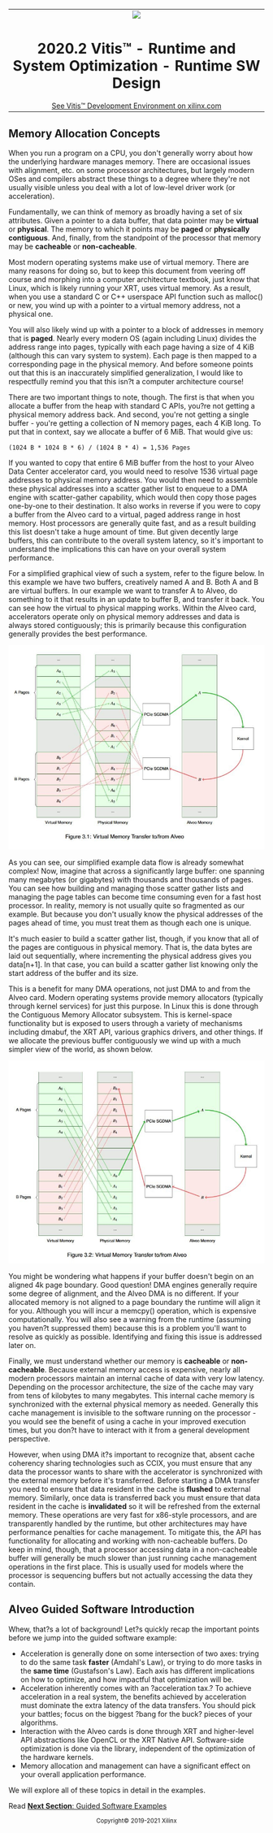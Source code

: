 <table width="100%">
 <tr width="100%">
    <td align="center"><img src="https://www.xilinx.com/content/dam/xilinx/imgs/press/media-kits/corporate/xilinx-logo.png" width="30%"/><h1>2020.2 Vitis™ - Runtime and System Optimization - Runtime SW Design</h1>
    <a href="https://www.xilinx.com/products/design-tools/vitis.html">See Vitis™ Development Environment on xilinx.com</a>
    </td>
 </tr>
</table>

## Memory Allocation Concepts

When you run a program on a CPU, you don't generally worry about how the underlying hardware manages memory.
There are occasional issues with alignment, etc. on some processor architectures, but largely modern OSes and
compilers abstract these things to a degree where they're not usually visible unless you deal with a lot of
low-level driver work (or acceleration).

Fundamentally, we can think of memory as broadly having a set of six attributes. Given a pointer to a data
buffer, that data pointer may be **virtual** or **physical**.  The memory to which it points may be **paged**
or **physically contiguous**.  And, finally, from the standpoint of the processor that memory may be
**cacheable** or **non-cacheable**.

Most modern operating systems make use of virtual memory.  There are many reasons for doing so, but to keep
this document from veering off course and morphing into a computer architecture textbook, just know that
Linux, which is likely running your XRT, uses virtual memory.  As a result, when you use a standard C or C++
userspace API function such as malloc() or new, you wind up with a pointer to a virtual memory address, not a
physical one.

You will also likely wind up with a pointer to a block of addresses in memory that is **paged**.  Nearly every
modern OS (again including Linux) divides the address range into pages, typically with each page having a size
of 4 KiB (although this can vary system to system).  Each page is then mapped to a corresponding page in the
physical memory.  And before someone points out that this is an inaccurately simplified generalization, I
would like to respectfully remind you that this isn?t a computer architecture course!

There are two important things to note, though.  The first is that when you allocate a buffer from the heap
with standard C APIs, you?re not getting a physical memory address back.  And second, you're not getting a
single buffer - you're getting a collection of N memory pages, each 4 KiB long.  To put that in context, say
we allocate a buffer of 6 MiB.  That would give us:

```
(1024 B * 1024 B * 6) / (1024 B * 4) = 1,536 Pages
```

If you wanted to copy that entire 6 MiB buffer from the host to your Alveo Data Center accelerator card, you
would need to resolve 1536 virtual page addresses to physical memory address.  You would then need to assemble
these physical addresses into a scatter gather list to enqueue to a DMA engine with scatter-gather capability,
which would then copy those pages one-by-one to their destination.  It also works in reverse if you were to
copy a buffer from the Alveo card to a virtual, paged address range in host memory.  Host processors are
generally quite fast, and as a result building this list doesn't take a huge amount of time.  But given
decently large buffers, this can contribute to the overall system latency, so it's important to understand the
implications this can have on your overall system performance.

For a simplified graphical view of such a system, refer to the figure below.  In this example we have two
buffers, creatively named A and B.  Both A and B are virtual buffers.  In our example we want to transfer A to
Alveo, do something to it that results in an update to buffer B, and transfer it back.   You can see how the
virtual to physical mapping works.  Within the Alveo card, accelerators operate only on physical memory
addresses and data is always stored contiguously; this is primarily because this configuration generally
provides the best performance.

![Non-Contiguous Memory Transfer to Alveo](./images/runtime_virtual_memory.jpg)

As you can see, our simplified example data flow is already somewhat complex!  Now, imagine that across a
significantly large buffer: one spanning many megabytes (or gigabytes) with thousands and thousands of pages.
You can see how building and managing those scatter gather lists and managing the page tables can become time
consuming even for a fast host processor.  In reality, memory is not usually quite so fragmented as our
example.  But because you don't usually know the physical addresses of the pages ahead of time, you must treat
them as though each one is unique.

It's much easier to build a scatter gather list, though, if you know that all of the pages are contiguous in
physical memory.  That is, the data bytes are laid out sequentially, where incrementing the physical address
gives you data[n+1].  In that case, you can build a scatter gather list knowing only the start address of the
buffer and its size.

This is a benefit for many DMA operations, not just DMA to and from  the Alveo card.  Modern operating systems
provide memory allocators (typically through kernel services) for just this purpose.  In Linux this is done
through the Contiguous Memory Allocator subsystem.  This is kernel-space functionality but is exposed to users
through a variety of mechanisms including dmabuf, the XRT API, various graphics drivers, and other things.  If
we allocate the previous buffer contiguously we wind up with a much simpler view of the world, as shown below.

![Contiguous Memory Layout Example](./images/runtime_contiguous_memory.jpg)

You might be wondering what happens if your buffer doesn't begin on an aligned 4k page boundary.  Good
question!   DMA engines generally require some degree of alignment, and the Alveo DMA is no different.  If
your allocated memory is not aligned to a page boundary the runtime will align it for you.  Although you will
incur a memcpy() operation, which is expensive computationally.  You will also see a warning from the runtime
(assuming you haven?t suppressed them) because this is a problem you'll want to resolve as quickly as
possible. Identifying and fixing this issue is addressed later on.

Finally, we must understand whether our memory is **cacheable** or **non-cacheable**.  Because external memory
access is expensive, nearly all modern processors maintain an internal cache of data with very low latency.
Depending on the processor architecture, the size of the cache may vary from tens of kilobytes to many
megabytes.  This internal cache memory is synchronized with the external physical memory as needed.  Generally
this cache management is invisible to the software running on the processor - you would see the benefit of
using a cache in your improved execution times, but you don?t have to interact with it from a general
development perspective.

However, when using DMA it?s important to recognize that, absent cache coherency sharing technologies such as
CCIX, you must ensure that any data the processor wants to share with the accelerator is synchronized with the
external memory before it's transferred.  Before starting a DMA transfer you need to ensure that data resident
in the cache is **flushed** to external memory.  Similarly, once data is transferred back you must ensure that
data resident in the cache is **invalidated** so it will be refreshed from the external memory.
These operations  are very fast for x86-style processors, and are transparently handled by the runtime, but
other architectures  may have performance penalties for cache management.  To mitigate this, the API has
functionality for allocating and working with non-cacheable buffers.  Do keep in mind, though, that a
processor accessing data in a non-cacheable buffer will generally be much slower than just running cache
management operations in the first place.  This is usually used for models where the processor is sequencing buffers but not actually accessing the data they contain.

## Alveo Guided Software Introduction

Whew, that?s a lot of background! Let?s quickly recap the important points before we jump into the guided software example:

- Acceleration is generally done on some intersection of two axes: trying to do the same task **faster**
  (Amdahl's Law), or trying to do more tasks in the **same time** (Gustafson's Law).  Each axis has different
  implications on how to optimize, and how impactful that optimization will be.
- Acceleration inherently comes with an ?acceleration tax.?  To achieve acceleration in a real system, the
  benefits achieved by acceleration must dominate the extra latency of the data transfers.  You should pick
  your battles; focus on the biggest ?bang for the buck? pieces of your algorithms.
- Interaction with the Alveo cards is done through XRT and higher-level API abstractions like OpenCL or the
  XRT Native API.  Software-side optimization is done via the library, independent of the optimization of the
  hardware kernels.
- Memory allocation and management can have a significant effect on your overall application performance.

We will explore all of these topics in detail in the examples.

Read [**Next Section**: Guided Software Examples](./guided_sw_examples.md)

<p align="center"><sup>Copyright&copy; 2019-2021 Xilinx</sup></p>
